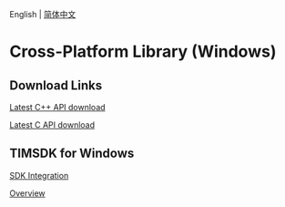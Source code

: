 English | [简体中文](./README.md)

# Cross-Platform Library (Windows)

## Download Links

[Latest C++ API download](https://im.sdk.cloud.tencent.cn/download/plus/6.5.2803/cross_platform/ImSDK_Windows_CPP_6.5.2803.zip)

[Latest C API download](https://im.sdk.cloud.tencent.cn/download/plus/6.5.2803/cross_platform/ImSDK_Windows_C_6.5.2803.zip)

## TIMSDK for Windows

[SDK Integration](https://intl.cloud.tencent.com/document/product/1047/34310)

[Overview](https://intl.cloud.tencent.com/document/product/1047/34304)

